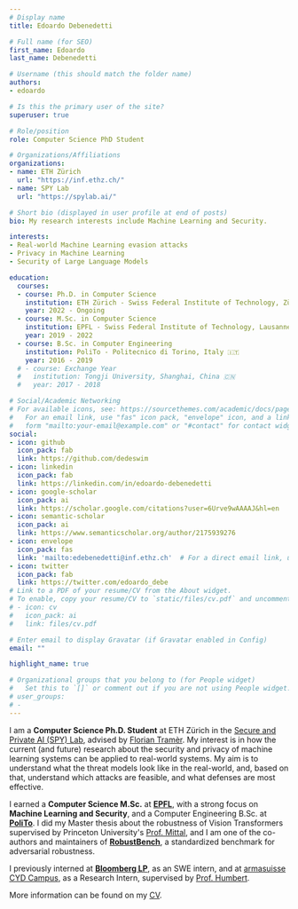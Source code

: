 ```yaml
---
# Display name
title: Edoardo Debenedetti

# Full name (for SEO)
first_name: Edoardo
last_name: Debenedetti

# Username (this should match the folder name)
authors:
- edoardo

# Is this the primary user of the site?
superuser: true

# Role/position
role: Computer Science PhD Student

# Organizations/Affiliations
organizations:
- name: ETH Zürich
  url: "https://inf.ethz.ch/"
- name: SPY Lab
  url: "https://spylab.ai/"

# Short bio (displayed in user profile at end of posts)
bio: My research interests include Machine Learning and Security.

interests:
- Real-world Machine Learning evasion attacks
- Privacy in Machine Learning
- Security of Large Language Models

education:
  courses:
  - course: Ph.D. in Computer Science
    institution: ETH Zürich - Swiss Federal Institute of Technology, Zürich, Switzerland 🇨🇭
    year: 2022 - Ongoing
  - course: M.Sc. in Computer Science
    institution: EPFL - Swiss Federal Institute of Technology, Lausanne, Switzerland 🇨🇭
    year: 2019 - 2022
  - course: B.Sc. in Computer Engineering
    institution: PoliTo - Politecnico di Torino, Italy 🇮🇹
    year: 2016 - 2019
  # - course: Exchange Year
  #   institution: Tongji University, Shanghai, China 🇨🇳
  #   year: 2017 - 2018

# Social/Academic Networking
# For available icons, see: https://sourcethemes.com/academic/docs/page-builder/#icons
#   For an email link, use "fas" icon pack, "envelope" icon, and a link in the
#   form "mailto:your-email@example.com" or "#contact" for contact widget.
social:
- icon: github
  icon_pack: fab
  link: https://github.com/dedeswim
- icon: linkedin
  icon_pack: fab
  link: https://linkedin.com/in/edoardo-debenedetti
- icon: google-scholar
  icon_pack: ai
  link: https://scholar.google.com/citations?user=6Urve9wAAAAJ&hl=en
- icon: semantic-scholar
  icon_pack: ai
  link: https://www.semanticscholar.org/author/2175939276
- icon: envelope
  icon_pack: fas
  link: 'mailto:edebenedetti@inf.ethz.ch'  # For a direct email link, use "mailto:test@example.org".
- icon: twitter
  icon_pack: fab
  link: https://twitter.com/edoardo_debe
# Link to a PDF of your resume/CV from the About widget.
# To enable, copy your resume/CV to `static/files/cv.pdf` and uncomment the lines below.
# - icon: cv
#   icon_pack: ai
#   link: files/cv.pdf

# Enter email to display Gravatar (if Gravatar enabled in Config)
email: ""

highlight_name: true

# Organizational groups that you belong to (for People widget)
#   Set this to `[]` or comment out if you are not using People widget.
# user_groups:
# - 
---
```


I am a **Computer Science Ph.D. Student** at ETH Zürich in the [Secure and Private AI (SPY) Lab](https://spylab.ai), advised by [Florian Tramèr](https://floriantramer.com). My interest is in how the current (and future) research about the security and privacy of machine learning systems can be applied to real-world systems. My aim is to understand what the threat models look like in the real-world, and, based on that, understand which attacks are feasible, and what defenses are most effective.

I earned a **Computer Science M.Sc.** at [**EPFL**](https://epfl.ch/en), with a strong focus on **Machine Learning and Security**, and a Computer Engineering B.Sc. at [**PoliTo**](https://www.polito.it/). I did my Master thesis about the robustness of Vision Transformers supervised by Princeton University's [Prof. Mittal](http://www.princeton.edu/~pmittal/), and I am one of the co-authors and maintainers of **[RobustBench](https://robustbench.github.io)**, a standardized benchmark for adversarial robustness.

I previously interned at **[Bloomberg LP](https://www.bloomberg.com/)**, as an SWE intern, and at [armasuisse CYD Campus](https://www.ar.admin.ch/en/armasuisse-wissenschaft-und-technologie-w-t/cyber-defence_campus.html), as a Research Intern, supervised by [Prof. Humbert](https://www.mhumbert.com/).

More information can be found on my [CV](/files/cv.pdf).
